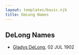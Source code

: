 ```yaml
---
layout: templates/basic.njk
title: DeLong Names
---
```

## DeLong Names
- [Gladys DeLong](/people/9/96793928), 02 JUL 1902